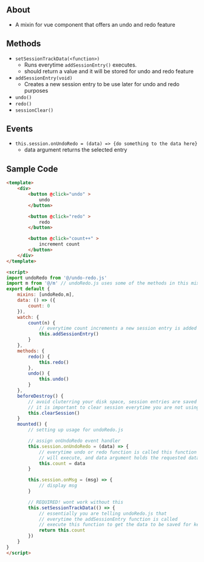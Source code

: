 ## About
- A mixin for vue component that offers an undo and redo feature
## Methods
- `setSessionTrackData(<function>)`
    - Runs everytime `addSessionEntry()` executes.
    - should return a value and it will be stored for undo and redo feature
- `addSessionEntry(void)`
    - Creates a new session entry to be use later for undo and redo purposes
- `undo()`
- `redo()`
- `sessionClear()`
## Events
- `this.session.onUndoRedo = (data) => {do something to the data here}`
    - data argument returns the selected entry

## Sample Code
```html
<template>
    <div>
        <button @click="undo" >
            undo
        </button>

        <button @click="redo" >
            redo
        </button>

        <button @click="count++" >
            increment count
        </button>
    </div>
</template>

<script>
import undoRedo from '@/undo-redo.js'
import m from '@/m' // undoRedo.js uses some of the methods in this mixin
export default {
    mixins: [undoRedo,m],
    data: () => ({
        count: 0
    }),
    watch: {
        count(n) {
            // everytime count increments a new session entry is added
            this.addSessionEntry()
        }
    },
    methods: {
        redo() {
            this.redo()
        },
        undo() {
            this.undo()
        }
    },
    beforeDestroy() {
        // avoid cluterring your disk space, session entries are saved in sessionStorage
        // it is important to clear session everytime you are not using the undoRedo feature
        this.clearSession()
    }
    mounted() {
        // setting up usage for undoRedo.js

        // assign onUndoRedo event handler
        this.session.onUndoRedo = (data) => {
            // everytime undo or redo function is called this function
            // will execute, and data argument holds the requested data
            this.count = data
        }

        this.session.onMsg = (msg) => {
            // display msg
        }

        // REQUIRED! wont work without this
        this.setSessionTrackData(() => {
            // essentially you are telling undoRedo.js that
            // everytime the addSessionEntry function is called
            // execute this function to get the data to be saved for keeping.
            return this.count
        })
    }
}
</script>
```